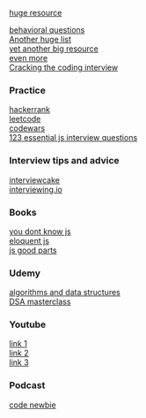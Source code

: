[huge resource](https://github.com/yangshun/tech-interview-handbook)
<br>

[behavioral questions](https://www.themuse.com/advice/30-behavioral-interview-questions-you-should-be-ready-to-answer)
<br>
[Another huge list](https://github.com/MaximAbramchuck/awesome-interview-questions)
<br>
[yet another big resource](https://github.com/h5bp/Front-end-Developer-Interview-Questions)
<br>
[even more](https://github.com/trekhleb/javascript-algorithms)
<br>
[Cracking the coding interview](https://github.com/careercup/CtCI-6th-Edition-JavaScript)

### Practice 
[hackerrank](https://www.hackerrank.com)
<br>
[leetcode](https://leetcode.com/)
<br>
[codewars](https://www.codewars.com/)
<br>
[123 essential js interview questions](https://github.com/ganqqwerty/123-Essential-JavaScript-Interview-Questions)


### Interview tips and advice
[interviewcake](https://www.interviewcake.com/)
<br>
[interviewing.io](https://interviewing.io/)

### Books
[you dont know js](https://github.com/getify/You-Dont-Know-JS)
<br>
[eloquent js](https://eloquentjavascript.net/)
<br>
[js good parts](https://www.amazon.com/JavaScript-Good-Parts-Douglas-Crockford/dp/0596517742)

### Udemy 
[algorithms and data structures](https://www.udemy.com/coding-interview-bootcamp-algorithms-and-data-structure/)
<br>
[DSA masterclass](https://www.udemy.com/js-algorithms-and-data-structures-masterclass/)


### Youtube
[link 1](https://www.youtube.com/channel/UCO1cgjhGzsSYb1rsB4bFe4Q)
<br>
[link 2](https://www.youtube.com/watch?v=t2CEgPsws3U)
<br>
[link 3](https://www.youtube.com/user/shiffman/featured)

### Podcast
[code newbie](https://www.codenewbie.org/basecs)